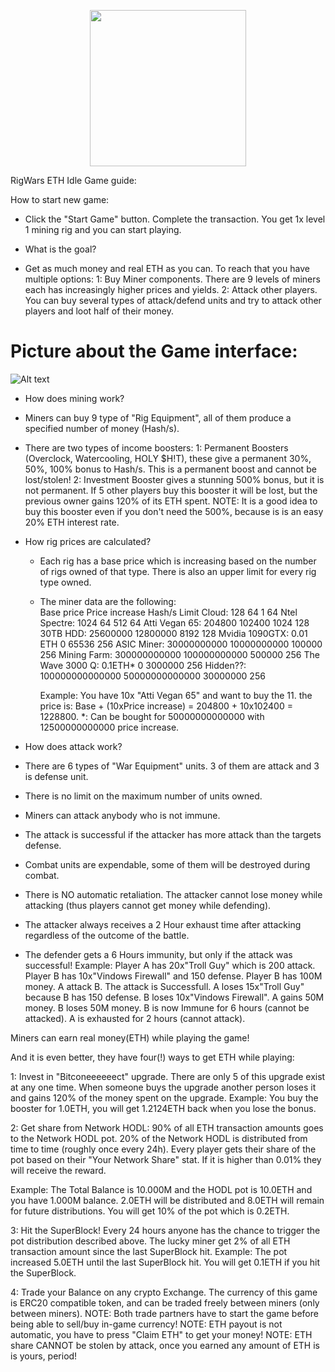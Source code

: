<p align="center">
  <img width="250" src="https://avatars1.githubusercontent.com/u/38579657?s=460&v=4">
</p>

RigWars ETH Idle Game guide:

How to start new game:
 - Click the "Start Game" button. Complete the transaction. You get 1x level 1 mining rig and you can start playing.
   
- What is the goal?
 - Get as much money and real ETH as you can. 
   To reach that you have multiple options:
   1: Buy Miner components. There are 9 levels of miners each has increasingly higher prices and yields.
   2: Attack other players. You can buy several types of attack/defend units and try to attack other players and loot half of their money.
   
# Picture about the Game interface:
![Alt text](https://i.imgur.com/NsN8TkJ.png "Game Interface")
   
   
- How does mining work?
 - Miners can buy 9 type of "Rig Equipment", all of them produce a specified number of money (Hash/s).
 - There are two types of income boosters:
   1: Permanent Boosters (Overclock, Watercooling, HOLY $H!T), these give a permanent 30%, 50%, 100% bonus to Hash/s. This is a permanent boost and cannot be lost/stolen!
   2: Investment Booster gives a stunning 500% bonus, but it is not permanent. If 5 other players buy this booster it will be lost, but the previous owner gains 120% of its ETH spent.
      NOTE: It is a good idea to buy this booster even if you don't need the 500%, because is is an easy 20% ETH interest rate. 
	  
- How rig prices are calculated?
  - Each rig has a base price which is increasing based on the number of rigs owned of that type. There is also an upper limit for every rig type owned.
  - The miner data are the following:   
					 Base price       Price increase  Hash/s   Limit
	Cloud:           128              64              1        64
	Ntel Spectre:    1024             64              512      64
	Atti Vegan 65:   204800           102400          1024     128
	30TB HDD:        25600000         12800000        8192     128
	Mvidia 1090GTX:  0.01 ETH         0               65536    256
	ASIC Miner:      30000000000      10000000000     100000   256
	Mining Farm:     300000000000     100000000000    500000   256
	The Wave 3000 Q: 0.1ETH*          0               3000000  256
	Hidden??:        100000000000000  50000000000000  30000000 256
	
	Example: You have 10x "Atti Vegan 65" and want to buy the 11. the price is: Base + (10xPrice increase) = 204800 + 10x102400 = 1228800.
	*: Can be bought for 50000000000000 with 12500000000000 price increase.
   
- How does attack work?
 - There are 6 types of "War Equipment" units. 3 of them are attack and 3 is defense unit.
 - There is no limit on the maximum number of units owned. 
 - Miners can attack anybody who is not immune.
 - The attack is successful if the attacker has more attack than the targets defense.
 - Combat units are expendable, some of them will be destroyed during combat.
 - There is NO automatic retaliation. The attacker cannot lose money while attacking (thus players cannot get money while defending).
 - The attacker always receives a 2 Hour exhaust time after attacking regardless of the outcome of the battle.
 - The defender gets a 6 Hours immunity, but only if the attack was successful!
   Example:
   Player A has 20x"Troll Guy" which is 200 attack. Player B has 10x"Vindows Firewall" and 150 defense. Player B has 100M money.
   A attack B. The attack is Successfull.
   A loses 15x"Troll Guy" because B has 150 defense. B loses 10x"Vindows Firewall".
   A gains 50M money. B loses 50M money.
   B is now Immune for 6 hours (cannot be attacked).
   A is exhausted for 2 hours (cannot attack).
 
Miners can earn real money(ETH) while playing the game!

And it is even better, they have four(!) ways to get ETH while playing:

1: Invest in "Bitconeeeeeect" upgrade. There are only 5 of this upgrade exist at any one time. When someone buys the upgrade another person loses it and gains 120% of the money spent on the upgrade.
       Example: You buy the booster for 1.0ETH, you will get 1.2124ETH back when you lose the bonus.
       
2: Get share from Network HODL: 90% of all ETH transaction amounts goes to the Network HODL pot. 20% of the Network HODL is distributed from time to time (roughly once every 24h). Every player gets their share of the pot based on their "Your Network Share" stat. If it is higher than 0.01% they will receive the reward.

Example: The Total Balance is 10.000M and the HODL pot is 10.0ETH and you have 1.000M balance. 
2.0ETH will be distributed and 8.0ETH will remain for future distributions. 
You will get 10% of the pot which is 0.2ETH.
	
3: Hit the SuperBlock! Every 24 hours anyone has the chance to trigger the pot distribution described above. The lucky miner get 2% of all ETH transaction amount since the last SuperBlock hit.
       Example: The pot increased 5.0ETH until the last SuperBlock hit. You will get 0.1ETH if you hit the SuperBlock.
       
4: Trade your Balance on any crypto Exchange. The currency of this game is ERC20 compatible token, and can be traded freely between miners (only between miners).
NOTE: Both trade partners have to start the game before being able to sell/buy in-game currency!
NOTE: ETH payout is not automatic, you have to press "Claim ETH" to get your money!
NOTE: ETH share CANNOT be stolen by attack, once you earned any amount of ETH is is yours, period!	
